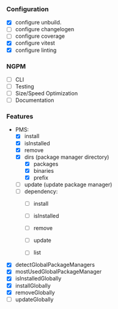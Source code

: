 ### Configuration

- [x] configure unbuild.
- [ ] configure changelogen
- [ ] configure coverage
- [x] configure vitest
- [x] configure linting

### NGPM

- [ ] CLI
- [ ] Testing
- [ ] Size/Speed Optimization
- [ ] Documentation

### Features

- PMS:
    - [x] install
    - [x] isInstalled
    - [x] remove
    - [x] dirs (package manager directory)
        - [x] packages
        - [x] binaries
        - [x] prefix
    - [ ] update (update package manager)
    - [ ] dependency:
        - [ ] install
        - [ ] isInstalled
        - [ ] remove
        - [ ] update
        - [ ] list


- [x] detectGlobalPackageManagers
- [x] mostUsedGlobalPackageManager
- [x] isInstalledGlobally
- [x] installGlobally
- [x] removeGlobally
- [ ] updateGlobally
